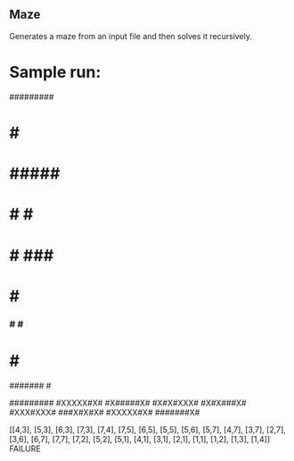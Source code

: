 ## Maze
Generates a maze from an input file and then solves it recursively. 

# Sample run:

#########
#     # #
# ##### #
# # #   #
# # ### #
#   #   #
### # # #
#     # #
####### #


#########
#XXXXX#X#
#X#####X#
#X#X#XXX#
#X#X###X#
#XXX#XXX#
###X#X#X#
#XXXXX#X#
#######X#

[[4,3], [5,3], [6,3], [7,3], [7,4], [7,5], [6,5], [5,5], [5,6], [5,7], [4,7], [3,7], [2,7], [3,6], [6,7], [7,7], [7,2], [5,2], [5,1], [4,1], [3,1], [2,1], [1,1], [1,2], [1,3], [1,4]] FAILURE
